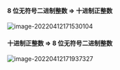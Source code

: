 #### 8 位无符号二进制整数 => 十进制正整数

![image-20220412171530104](https://aliyun-oss-lpj.oss-cn-qingdao.aliyuncs.com/images/by-picgo/image-20220412171530104.png)

#### 十进制正整数 => 8 位无符号二进制整数

![image-20220412171937327](https://aliyun-oss-lpj.oss-cn-qingdao.aliyuncs.com/images/by-picgo/image-20220412171937327.png)
